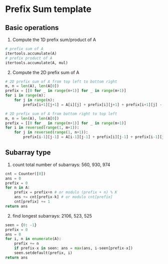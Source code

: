 # Prefix Sum template

## Basic operations

1. Compute the 1D prefix sum/product of A

``` py
# prefix sum of A
itertools.accumulate(A)
# prefix product of A
itertools.accumulate(A, mul)
```

2. Compute the 2D prefix sum of A

``` py
# 2D prefix sum of A from top left to bottom right
m, n = len(A), len(A[0])
prefix = [[0 for _ in range(n+1)] for _ in range(m+1)]
for i in range(m):
    for j in range(n): 
        prefix[i+1][j+1] = A[i][j] + prefix[i][j+1] + prefix[i+1][j] - prefix[i][j]

# 2D prefix sum of A from bottom right to top left
m, n = len(A), len(A[0])
prefix = [[0 for _ in range(n+1)] for _ in range(m+1)]
for i in reversed(range(1, m+1)):
    for j in reversed(range(1, n+1)): 
        prefix[i-1][j-1] = A[i-1][j-1] + prefix[i][j-1] + prefix[i-1][j] - prefix[i][j]
```

## Subarray type

1. count total number of subarrays: 560, 930, 974

```py
cnt = Counter([0])
ans = 0
prefix = 0
for n in A:
    prefix = prefix+n # or modulo (prefix + n) % K
    ans += cnt[prefix-k] # or modulo cnt[prefix]
    cnt[prefix] += 1
return ans
```

2. find longest subarrays: 2106, 523, 525

```py
seen = {0: -1}
prefix = 0
ans = 0
for i, n in enumerate(A):
    prefix += n
    if prefix-x in seen: ans = max(ans, i-seen[prefix-x])
    seen.setdefault(prefix, i)
return ans
```
